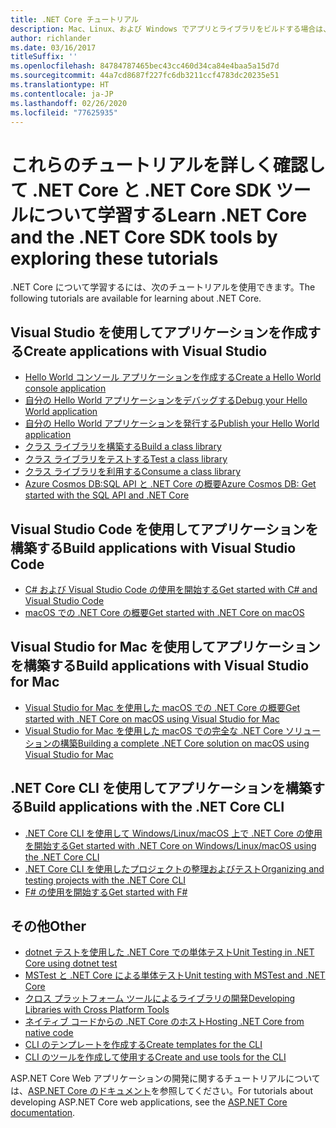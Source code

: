 ```yaml
---
title: .NET Core チュートリアル
description: Mac、Linux、および Windows でアプリとライブラリをビルドする場合は、.NET Core について学習するためのチュートリアルに従ってください。
author: richlander
ms.date: 03/16/2017
titleSuffix: ''
ms.openlocfilehash: 84784787465bec43cc460d34ca84e4baa5a15d7d
ms.sourcegitcommit: 44a7cd8687f227fc6db3211ccf4783dc20235e51
ms.translationtype: HT
ms.contentlocale: ja-JP
ms.lasthandoff: 02/26/2020
ms.locfileid: "77625935"
---
```

# <a name="learn-net-core-and-the-net-core-sdk-tools-by-exploring-these-tutorials"></a><span data-ttu-id="1033c-103">これらのチュートリアルを詳しく確認して .NET Core と .NET Core SDK ツールについて学習する</span><span class="sxs-lookup"><span data-stu-id="1033c-103">Learn .NET Core and the .NET Core SDK tools by exploring these tutorials</span></span>

<span data-ttu-id="1033c-104">.NET Core について学習するには、次のチュートリアルを使用できます。</span><span class="sxs-lookup"><span data-stu-id="1033c-104">The following tutorials are available for learning about .NET Core.</span></span>

## <a name="create-applications-with-visual-studio"></a><span data-ttu-id="1033c-105">Visual Studio を使用してアプリケーションを作成する</span><span class="sxs-lookup"><span data-stu-id="1033c-105">Create applications with Visual Studio</span></span>

- [<span data-ttu-id="1033c-106">Hello World コンソール アプリケーションを作成する</span><span class="sxs-lookup"><span data-stu-id="1033c-106">Create a Hello World console application</span></span>](with-visual-studio.md)
- [<span data-ttu-id="1033c-107">自分の Hello World アプリケーションをデバッグする</span><span class="sxs-lookup"><span data-stu-id="1033c-107">Debug your Hello World application</span></span>](debugging-with-visual-studio.md)
- [<span data-ttu-id="1033c-108">自分の Hello World アプリケーションを発行する</span><span class="sxs-lookup"><span data-stu-id="1033c-108">Publish your Hello World application</span></span>](publishing-with-visual-studio.md)
- [<span data-ttu-id="1033c-109">クラス ライブラリを構築する</span><span class="sxs-lookup"><span data-stu-id="1033c-109">Build a class library</span></span>](library-with-visual-studio.md)
- [<span data-ttu-id="1033c-110">クラス ライブラリをテストする</span><span class="sxs-lookup"><span data-stu-id="1033c-110">Test a class library</span></span>](testing-library-with-visual-studio.md)
- [<span data-ttu-id="1033c-111">クラス ライブラリを利用する</span><span class="sxs-lookup"><span data-stu-id="1033c-111">Consume a class library</span></span>](consuming-library-with-visual-studio.md)
- [<span data-ttu-id="1033c-112">Azure Cosmos DB:SQL API と .NET Core の概要</span><span class="sxs-lookup"><span data-stu-id="1033c-112">Azure Cosmos DB: Get started with the SQL API and .NET Core</span></span>](/azure/cosmos-db/sql-api-dotnetcore-get-started)

## <a name="build-applications-with-visual-studio-code"></a><span data-ttu-id="1033c-113">Visual Studio Code を使用してアプリケーションを構築する</span><span class="sxs-lookup"><span data-stu-id="1033c-113">Build applications with Visual Studio Code</span></span>

- [<span data-ttu-id="1033c-114">C# および Visual Studio Code の使用を開始する</span><span class="sxs-lookup"><span data-stu-id="1033c-114">Get started with C# and Visual Studio Code</span></span>](with-visual-studio-code.md)
- [<span data-ttu-id="1033c-115">macOS での .NET Core の概要</span><span class="sxs-lookup"><span data-stu-id="1033c-115">Get started with .NET Core on macOS</span></span>](using-on-macos.md)

## <a name="build-applications-with-visual-studio-for-mac"></a><span data-ttu-id="1033c-116">Visual Studio for Mac を使用してアプリケーションを構築する</span><span class="sxs-lookup"><span data-stu-id="1033c-116">Build applications with Visual Studio for Mac</span></span>

- [<span data-ttu-id="1033c-117">Visual Studio for Mac を使用した macOS での .NET Core の概要</span><span class="sxs-lookup"><span data-stu-id="1033c-117">Get started with .NET Core on macOS using Visual Studio for Mac</span></span>](using-on-mac-vs.md)
- [<span data-ttu-id="1033c-118">Visual Studio for Mac を使用した macOS での完全な .NET Core ソリューションの構築</span><span class="sxs-lookup"><span data-stu-id="1033c-118">Building a complete .NET Core solution on macOS using Visual Studio for Mac</span></span>](using-on-mac-vs-full-solution.md)

## <a name="build-applications-with-the-net-core-cli"></a><span data-ttu-id="1033c-119">.NET Core CLI を使用してアプリケーションを構築する</span><span class="sxs-lookup"><span data-stu-id="1033c-119">Build applications with the .NET Core CLI</span></span>

- [<span data-ttu-id="1033c-120">.NET Core CLI を使用して Windows/Linux/macOS 上で .NET Core の使用を開始する</span><span class="sxs-lookup"><span data-stu-id="1033c-120">Get started with .NET Core on Windows/Linux/macOS using the .NET Core CLI</span></span>](cli-create-console-app.md)
- [<span data-ttu-id="1033c-121">.NET Core CLI を使用したプロジェクトの整理およびテスト</span><span class="sxs-lookup"><span data-stu-id="1033c-121">Organizing and testing projects with the .NET Core CLI</span></span>](testing-with-cli.md)
- [<span data-ttu-id="1033c-122">F# の使用を開始する</span><span class="sxs-lookup"><span data-stu-id="1033c-122">Get started with F#</span></span>](../../fsharp/get-started/get-started-command-line.md)

## <a name="other"></a><span data-ttu-id="1033c-123">その他</span><span class="sxs-lookup"><span data-stu-id="1033c-123">Other</span></span>

- [<span data-ttu-id="1033c-124">dotnet テストを使用した .NET Core での単体テスト</span><span class="sxs-lookup"><span data-stu-id="1033c-124">Unit Testing in .NET Core using dotnet test</span></span>](../testing/unit-testing-with-dotnet-test.md)
- [<span data-ttu-id="1033c-125">MSTest と .NET Core による単体テスト</span><span class="sxs-lookup"><span data-stu-id="1033c-125">Unit testing with MSTest and .NET Core</span></span>](../testing/unit-testing-with-mstest.md)
- [<span data-ttu-id="1033c-126">クロス プラットフォーム ツールによるライブラリの開発</span><span class="sxs-lookup"><span data-stu-id="1033c-126">Developing Libraries with Cross Platform Tools</span></span>](libraries.md)
- [<span data-ttu-id="1033c-127">ネイティブ コードからの .NET Core のホスト</span><span class="sxs-lookup"><span data-stu-id="1033c-127">Hosting .NET Core from native code</span></span>](netcore-hosting.md)
- [<span data-ttu-id="1033c-128">CLI のテンプレートを作成する</span><span class="sxs-lookup"><span data-stu-id="1033c-128">Create templates for the CLI</span></span>](cli-templates-create-item-template.md)
- [<span data-ttu-id="1033c-129">CLI のツールを作成して使用する</span><span class="sxs-lookup"><span data-stu-id="1033c-129">Create and use tools for the CLI</span></span>](../tools/global-tools-how-to-create.md)

<span data-ttu-id="1033c-130">ASP.NET Core Web アプリケーションの開発に関するチュートリアルについては、[ASP.NET Core のドキュメント](/aspnet/core/)を参照してください。</span><span class="sxs-lookup"><span data-stu-id="1033c-130">For tutorials about developing ASP.NET Core web applications, see the [ASP.NET Core documentation](/aspnet/core/).</span></span>
